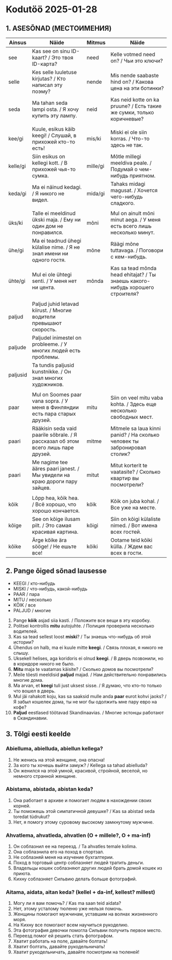 # Kodutöö 2025-01-28

## 1. ASESÕNAD (МЕСТОИМЕНИЯ)

| Ainsus   | Näide                                                                             | Mitmus   | Näide                                                                          |
|----------|-----------------------------------------------------------------------------------|----------|--------------------------------------------------------------------------------|
| see      | Kas see on sinu ID-kaart? / Это твоя ID-карта?                                    | need     | Kelle votmed need on? / Чьи это ключи?                                         |
| selle    | Kes selle luuletuse kirjutas? / Кто написал эту поэму?                            | nende    | Mis nende saabaste hind on? / Какова цена на эти ботинки?                      |
| seda     | Ma tahan seda lampi osta. / Я хочу купить эту лампу.                              | neid     | Kas neid kotte on ka pruune? / Есть такие же сумки, только коричневые?         |
|          |                                                                                   |          |                                                                                |
| kee/gi   | Kuule, esikus käib keegi! / Слушай, в прихожей кто-то есть!                       | mis/ki   | Miski ei ole siin korras. / Что-то здесь не так.                               |
| kelle/gi | Siin esikus on kellegi kott. / В прихожей чья-то сумка.                           | mille/gi | Mõtle millegi meeldiva peale. / Подумай о чем-нибудь приятном.                 |
| keda/gi  | Ma ei näinud kedagi. / Я никого не видел.                                         | mida/gi  | Tahaks midagi magusat. / Хочется чего-нибудь сладкого.                         |
|          |                                                                                   |          |                                                                                |
| üks/ki   | Talle ei meeldinud ükski maja. / Ему ни один дом не понравился.                   | mõni     | Mul on ainult mõni minut aega. / У меня есть всего лишь несколько минут.       |
| ühe/gi   | Ma ei teadnud ühegi külalise nime. / Я не знал имени ни одного гостя.             | mõne     | Räägi mõne tuttavaga. / Поговори с кем-нибудь.                                 |
| ühte/gi  | Mul ei ole ühtegi senti. / У меня нет ни цента.                                   | mõnda    | Kas sa tead mõnda head ehitajat? / Ты знаешь какого-нибудь хорошего строителя? |
|          |                                                                                   |          |                                                                                |
| paljud   | Paljud juhid letavad kiirust. / Многие водители превышают скорость.               |          |                                                                                |
| paljude  | Paljudel inimestel on probleeme. / У многих людей есть проблемы.                  |          |                                                                                |
| paljusid | Ta tundis paljusid kunstnikke. / Он знал многих художников.                       |          |                                                                                |
|          |                                                                                   |          |                                                                                |
| paar     | Mul on Soomes paar vana sopra. / У меня в Финляндии есть пара старых друзей.      | mitu     | Siin on veel mitu vaba kohta. / Здесь еще несколько свободных мест.            |
| paari    | Rääkisin seda vaid paarile sõbrale. / Я рассказал об этом всего лишь паре друзей. | mitme    | Mitmele sa laua kinni panid? / На сколько человек ты забронировал столик?      |
| paari    | Me nagime tee ääres paari janest. / Мы увидели на краю дороги пару зайцев.        | mitut    | Mitut korterit te vaatasite? / Сколько квартир вы посмотрели?                  |
|          |                                                                                   |          |                                                                                |
| kõik     | Lõpp hea, kõik hea. / Всё хорошо, что хорошо кончается.                           | kõik     | Kõik on juba kohal. / Все уже на месте.                                        |
| kõige    | See on kõige ilusam pilt. / Это самая красивая картина.                           | kõigi    | Siin on kõigi külaliste nimed. / Вот имена всех гостей.                        |
| kõike    | Ärge kõike ära sööge! / Не ешьте все!                                             | kõiki    | Ootame teid kõiki külla. / Ждем вас всех в гости.                              |

## 2. Pange õiged sõnad lausesse

- KEEGI / кто-нибудь
- MISKI / что-нибудь, какой-нибудь
- PAAR / пара
- MITU / несколько
- KÕIK / все
- PALJUD / многие

1. Pange **kõik** asjad siia kasti. / Положите все вещи в эту коробку.
2. Politsei kontrollis **mitu** autojuhte. / Полиция проверила несколько водителей.
3. Kas sa tead sellest loost **miski**? / Ты знаешь что-нибудь об этой истории?
4. Ühendus on halb, ma ei kuule mitte **keegi**. / Связь плохая, я никого не слышу.
5. Uksekell helises, aga koridoris ei olnud **keegi**. / В дверь позвонили, но в коридоре никого не было.
6. **Mitu** maja te vaatamas käisite? / Сколько домов вы посмотрели?
7. Meile tõesti meeldisid **paljud** majad. / Нам действительно понравились многие дома.
8. Ma arvan, et **keegi** tuli just uksest sisse. / Я думаю, что кто-то только что вошел в дверь.
9. Mul jäi rahakott koju, kas sa saaksid mulle anda **paar** eurot kohvi jaoks? / Я забыл кошелек дома, ты не мог бы одолжить мне пару евро на кофе?
10. **Paljud** eestlased töötavad Skandinaavias. / Многие эстонцы работают в Скандинавии.

## 3. Tõlgi eesti keelde

### Abielluma, abielluda, abiellun kellega?

1. Не женись на этой женщине, она опасна!
2. За кого ты хочешь выйти замуж? / Kellega sa tahad abielluda?
3. Он женился на этой умной, красивой, стройной, веселой, но немного странной женщине.

### Abistama, abistada, abistan keda?

1. Она работает в архиве и помогает людям в нахождении своих корней.
2. Ты поможешь этой симпатичной девушке? / Kas sa abistad seda toredat tüdrukut?
3. Нет, я помогу этому суровому высокому замкнутому мужчине.

### Ahvatlema, ahvatleda, ahvatlen (O + millele?, O + ma-inf)

1. Он соблазнил ее на переезд. / Ta ahvatles temale kolima.
2. Она соблазнила его на поход в спортзал.
3. Не соблазняй меня на изучение бухгалтерии.
4. Поход в торговый центр соблазняет людей тратить деньги.
5. Владельцы кошек соблазняют других людей брать домой кошек из приюта.
6. Кихну соблазняет Сильвию делать больше фотографий.

### Aitama, aidata, aitan keda? (kellel + da-inf, kellest? millest)

1. Могу ли я вам помочь? / Kas ma saan teid aidata?
2. Нет, этому усталому тюленю уже нельзя помочь.
3. Женщины помогают мужчинам, уставшим на волнах жизненного моря.
4. На Кихну все помогают всем научиться рукоделию.
5. Эта фотография девочки помогла Сильвии получить первое место.
6. Переезд помог ей решить стать фотографом.
7. Хватит работать на поле, давайте болтать!
8. Хватит болтать, давайте рукодельничать!
9. Хватит рукодельничать, давайте посмотрим на тюленей!
